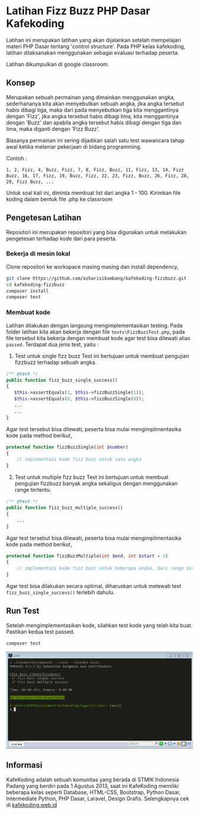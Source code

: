 # Latihan Fizz Buzz PHP Dasar Kafekoding

Latihan ini merupakan latihan yang akan dijalankan setelah mempelajari materi PHP Dasar tentang 'control structure'. Pada PHP kelas kafekoding, latihan dilaksanakan menggunakan sebagai evaluasi terhadap peserta.

Latihan dikumpulkan di google classroom.

## Konsep 

Merupakan sebuah permainan yang dimainkan menggunakan angka, sederhananya kita akan menyebutkan sebuah angka, jika angka tersebut habis dibagi tiga, maka dari pada menyebutkan tiga kita menggantinya dengan 'Fizz', jika angka tersebut habis dibagi lima, kita menggantinya dengan 'Buzz' dan apabila angka tersebut habis dibagi dengan tiga dan lima, maka diganti dengan 'Fizz Buzz'.

Biasanya permainan ini sering dijadikan salah satu test wawancara tahap awal ketika melamar pekerjaan di bidang programming.

Contoh : 
```
1, 2, Fizz, 4, Buzz, Fizz, 7, 8, Fizz, Buzz, 11, Fizz, 13, 14, Fizz Buzz, 16, 17, Fizz, 19, Buzz, Fizz, 22, 23, Fizz, Buzz, 26, Fizz, 28, 29, Fizz Buzz, ...
```

Untuk soal kali ini, diminta membuat list dari angka 1 - 100. Kirimkan file koding dalam bentuk file .php ke classroom

## Pengetesan Latihan

Repositori ini merupakan repositori yang bisa digunakan untuk melakukan pengetesan terhadap kode dari para peserta.

### Bekerja di mesin lokal

Clone repositori ke workspace masing masing dan install dependency,
```bash
git clone https://github.com/azharisikumbang/kafekoding-fizzbuzz.git
cd kafekoding-fizzbuzz
composer install
composer test
```

### Membuat kode

Latihan dilakukan dengan langsung mengimplementasikan testing. Pada folder latihan kita akan bekerja dengan file `tests\FizzBuzzTest.php`, pada file tersebut kita bekerja dengan membuat kode agar test bisa dilewati alias `passed`. Terdapat dua jenis test, yaitu :

1. Test untuk single fizz buzz
Test ini bertujuan untuk membuat pengujian fizzbuzz terhadap sebuah angka.

```php
/** @test */
public function fizz_buzz_single_success()
{
   $this->assertEquals(1, $this->fizzBuzzSingle(1));
   $this->assertEquals(8, $this->fizzBuzzSingle(8));
   ...
   ...
}
```

Agar test tersebut bisa dilewati, peserta bisa mulai mengimplimentasika kode pada method berikut, 

```php
protected function fizzBuzzSingle(int $number)
{
	// implementasi kode fizz buzz untuk satu angka
}
```

2. Test untuk multiple fizz buzz
Test ini bertujuan untuk membuat pengujian fizzbuzz banyak angka sekaligus dengan menggunakan range tertentu.

```php
/** @test */
public function fizz_buzz_multiple_success()
{
	...
}	
```

Agar test tersebut bisa dilewati, peserta bisa mulai mengimplimentasika kode pada method berikut, 

```php
protected function fizzBuzzMultiple(int $end, int $start = 1)
{
	// implementasi kode fizz buzz untuk beberapa angka, dari range $start - $end
}
```

Agar test bisa dilakukan secara optimal, diharuskan untuk melewati test `fizz_buzz_single_success()` terlebih dahulu.

## Run Test

Setelah mengimplementasikan kode, silahkan test kode yang telah kita buat. Pastikan kedua test passed.

```bash
composer test
```

![Passed Test](passed.PNG)

## Informasi

KafeKoding adalah sebuah komunitas yang berada di STMIK Indonesia Padang yang berdiri pada 1 Agustus 2013, saat ini KafeKoding memiliki beberapa kelas seperti Database, HTML-CSS, Bootstrap, Python Dasar, Intermediate Python, PHP Dasar, Laravel, Design Grafis. Selengkapnya cek di [kafekoding.web.id](http://kafekoding.web.id/)
